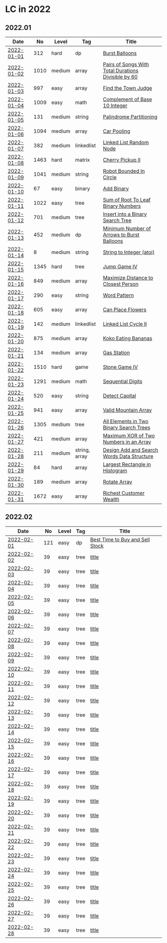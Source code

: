 # LC in 2022

## 2022.01

| Date                   | No   | Level  | Tag           | Title                                                                                                                                     |
| ---------------------- | ---- | ------ | ------------- | ----------------------------------------------------------------------------------------------------------------------------------------- |
| [2022-01-01](01/01.md) | 312  | hard   | dp            | [Burst Balloons](https://leetcode.com/problems/burst-balloons/)                                                                           |
| [2022-01-02](01/02.md) | 1010 | medium | array         | [Pairs of Songs With Total Durations Divisible by 60](https://leetcode.com/problems/pairs-of-songs-with-total-durations-divisible-by-60/) |
| [2022-01-03](01/03.md) | 997  | easy   | array         | [Find the Town Judge](https://leetcode.com/problems/find-the-town-judge/)                                                                 |
| [2022-01-04](01/04.md) | 1009 | easy   | math          | [Complement of Base 10 Integer](https://leetcode.com/problems/complement-of-base-10-integer/)                                             |
| [2022-01-05](01/05.md) | 131  | medium | string        | [Palindrome Partitioning](https://leetcode.com/problems/palindrome-partitioning/)                                                         |
| [2022-01-06](01/06.md) | 1094 | medium | array         | [Car Pooling](https://leetcode.com/problems/car-pooling/)                                                                                 |
| [2022-01-07](01/07.md) | 382  | medium | linkedlist    | [Linked List Random Node](https://leetcode.com/problems/linked-list-random-node/)                                                         |
| [2022-01-08](01/08.md) | 1463 | hard   | matrix        | [Cherry Pickup II](https://leetcode.com/problems/cherry-pickup-ii/)                                                                       |
| [2022-01-09](01/09.md) | 1041 | medium | string        | [Robot Bounded In Circle](https://leetcode.com/problems/robot-bounded-in-circle/)                                                         |
| [2022-01-10](01/10.md) | 67   | easy   | binary        | [Add Binary](https://leetcode.com/problems/add-binary/)                                                                                   |
| [2022-01-11](01/11.md) | 1022 | easy   | tree          | [Sum of Root To Leaf Binary Numbers](https://leetcode.com/problems/sum-of-root-to-leaf-binary-numbers/)                                   |
| [2022-01-12](01/12.md) | 701  | medium | tree          | [Insert into a Binary Search Tree](https://leetcode.com/problems/insert-into-a-binary-search-tree/)                                       |
| [2022-01-13](01/13.md) | 452  | medium | dp            | [Minimum Number of Arrows to Burst Balloons](https://leetcode.com/problems/minimum-number-of-arrows-to-burst-balloons/)                   |
| [2022-01-14](01/14.md) | 8    | medium | string        | [String to Integer (atoi)](https://leetcode.com/problems/string-to-integer-atoi/)                                                         |
| [2022-01-15](01/15.md) | 1345 | hard   | tree          | [Jump Game IV](https://leetcode.com/problems/jump-game-iv/)                                                                               |
| [2022-01-16](01/16.md) | 849  | medium | array         | [Maximize Distance to Closest Person](https://leetcode.com/problems/maximize-distance-to-closest-person/)                                 |
| [2022-01-17](01/17.md) | 290  | easy   | string        | [Word Pattern](https://leetcode.com/problems/word-pattern/)                                                                               |
| [2022-01-18](01/18.md) | 605  | easy   | array         | [Can Place Flowers](https://leetcode.com/problems/can-place-flowers/)                                                                     |
| [2022-01-19](01/19.md) | 142  | medium | linkedlist    | [Linked List Cycle II](https://leetcode.com/problems/linked-list-cycle-ii/)                                                               |
| [2022-01-20](01/20.md) | 875  | medium | array         | [Koko Eating Bananas](https://leetcode.com/problems/koko-eating-bananas/)                                                                 |
| [2022-01-21](01/21.md) | 134  | medium | array         | [Gas Station](https://leetcode.com/problems/gas-station/)                                                                                 |
| [2022-01-22](01/22.md) | 1510 | hard   | game          | [Stone Game IV](https://leetcode.com/problems/stone-game-iv/)                                                                             |
| [2022-01-23](01/23.md) | 1291 | medium | math          | [Sequential Digits](https://leetcode.com/problems/sequential-digits/)                                                                     |
| [2022-01-24](01/24.md) | 520  | easy   | string        | [Detect Capital](https://leetcode.com/problems/detect-capital/)                                                                           |
| [2022-01-25](01/25.md) | 941  | easy   | array         | [Valid Mountain Array](https://leetcode.com/problems/valid-mountain-array/)                                                               |
| [2022-01-26](01/26.md) | 1305 | medium | tree          | [All Elements in Two Binary Search Trees](https://leetcode.com/problems/all-elements-in-two-binary-search-trees/)                         |
| [2022-01-27](01/27.md) | 421  | medium | array         | [Maximum XOR of Two Numbers in an Array](https://leetcode.com/problems/maximum-xor-of-two-numbers-in-an-array/)                           |
| [2022-01-28](01/28.md) | 211  | medium | string, array | [Design Add and Search Words Data Structure](https://leetcode.com/problems/design-add-and-search-words-data-structure/)                   |
| [2022-01-29](01/29.md) | 84   | hard   | array         | [Largest Rectangle in Histogram](https://leetcode.com/problems/largest-rectangle-in-histogram/)                                           |
| [2022-01-30](01/30.md) | 189  | medium | array         | [Rotate Array](https://leetcode.com/problems/rotate-array/)                                                                               |
| [2022-01-31](01/31.md) | 1672 | easy   | array         | [Richest Customer Wealth](https://leetcode.com/problems/richest-customer-wealth/)                                                         |

## 2022.02

| Date                   | No  | Level | Tag  | Title                                                                                             |
| ---------------------- | --- | ----- | ---- | ------------------------------------------------------------------------------------------------- |
| [2022-02-01](02/01.md) | 121 | easy  | dp   | [Best Time to Buy and Sell Stock](https://leetcode.com/problems/best-time-to-buy-and-sell-stock/) |
| [2022-02-02](02/02.md) | 39  | easy  | tree | [title](url)                                                                                      |
| [2022-02-03](02/03.md) | 39  | easy  | tree | [title](url)                                                                                      |
| [2022-02-04](02/04.md) | 39  | easy  | tree | [title](url)                                                                                      |
| [2022-02-05](02/05.md) | 39  | easy  | tree | [title](url)                                                                                      |
| [2022-02-06](02/06.md) | 39  | easy  | tree | [title](url)                                                                                      |
| [2022-02-07](02/07.md) | 39  | easy  | tree | [title](url)                                                                                      |
| [2022-02-08](02/08.md) | 39  | easy  | tree | [title](url)                                                                                      |
| [2022-02-09](02/09.md) | 39  | easy  | tree | [title](url)                                                                                      |
| [2022-02-10](02/10.md) | 39  | easy  | tree | [title](url)                                                                                      |
| [2022-02-11](02/11.md) | 39  | easy  | tree | [title](url)                                                                                      |
| [2022-02-12](02/12.md) | 39  | easy  | tree | [title](url)                                                                                      |
| [2022-02-13](02/13.md) | 39  | easy  | tree | [title](url)                                                                                      |
| [2022-02-14](02/14.md) | 39  | easy  | tree | [title](url)                                                                                      |
| [2022-02-15](02/15.md) | 39  | easy  | tree | [title](url)                                                                                      |
| [2022-02-16](02/16.md) | 39  | easy  | tree | [title](url)                                                                                      |
| [2022-02-17](02/17.md) | 39  | easy  | tree | [title](url)                                                                                      |
| [2022-02-18](02/18.md) | 39  | easy  | tree | [title](url)                                                                                      |
| [2022-02-19](02/19.md) | 39  | easy  | tree | [title](url)                                                                                      |
| [2022-02-20](02/20.md) | 39  | easy  | tree | [title](url)                                                                                      |
| [2022-02-21](02/21.md) | 39  | easy  | tree | [title](url)                                                                                      |
| [2022-02-22](02/22.md) | 39  | easy  | tree | [title](url)                                                                                      |
| [2022-02-23](02/23.md) | 39  | easy  | tree | [title](url)                                                                                      |
| [2022-02-24](02/24.md) | 39  | easy  | tree | [title](url)                                                                                      |
| [2022-02-25](02/25.md) | 39  | easy  | tree | [title](url)                                                                                      |
| [2022-02-26](02/26.md) | 39  | easy  | tree | [title](url)                                                                                      |
| [2022-02-27](02/27.md) | 39  | easy  | tree | [title](url)                                                                                      |
| [2022-02-28](02/28.md) | 39  | easy  | tree | [title](url)                                                                                      |
